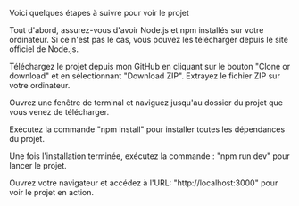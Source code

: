 Voici quelques étapes à suivre pour voir le projet

Tout d'abord, assurez-vous d'avoir Node.js et npm installés sur votre ordinateur. Si ce n'est pas le cas, vous pouvez les télécharger depuis le site officiel de Node.js.

Téléchargez le projet depuis mon GitHub en cliquant sur le bouton "Clone or download" et en sélectionnant "Download ZIP". Extrayez le fichier ZIP sur votre ordinateur.

Ouvrez une fenêtre de terminal et naviguez jusqu'au dossier du projet que vous venez de télécharger.

Exécutez la commande "npm install" pour installer toutes les dépendances du projet.

Une fois l'installation terminée, exécutez la commande :
"npm run dev" 
pour lancer le projet.

Ouvrez votre navigateur et accédez à l'URL:
 "http://localhost:3000" 
 pour voir le projet en action.